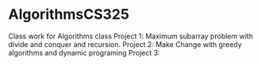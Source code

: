 # AlgorithmsCS325
Class work for Algorithms class
Project 1: Maximum subarray problem with divide and conquer and recursion.
Project 2: Make Change with greedy algorithms and dynamic programing
Project 3: 
